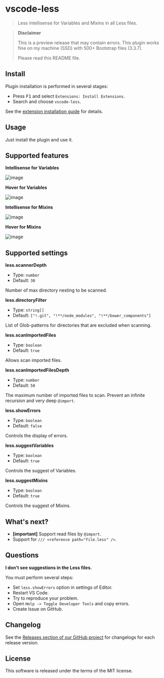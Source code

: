 # vscode-less

> Less intellisense for Variables and Mixins in all Less files.

> **Disclaimer**
>
> This is a preview release that may contain errors. This plugin works fine on my machine (SSD) with 500+ Bootstrap files (3.3.7).
>
> Please read this README file.

## Install

Plugin installation is performed in several stages:

  * Press <kbd>F1</kbd> and select `Extensions: Install Extensions`.
  * Search and choose `vscode-less`.

See the [extension installation guide](https://code.visualstudio.com/docs/editor/extension-gallery) for details.

## Usage

Just install the plugin and use it.

## Supported features

**Intellisense for Variables**

![image](https://cloud.githubusercontent.com/assets/7034281/19390685/d4237550-9231-11e6-88d3-852d47bc1ae5.png)

**Hover for Variables**

![image](https://cloud.githubusercontent.com/assets/7034281/19390703/ec3310d8-9231-11e6-93fa-025c68a2dee7.png)

**Intellisense for Mixins**

![image](https://cloud.githubusercontent.com/assets/7034281/19390713/fa03fe2a-9231-11e6-8286-ae99669963d1.png)

**Hover for Mixins**

![image](https://cloud.githubusercontent.com/assets/7034281/19390728/065f0138-9232-11e6-967f-497ceb57ecf9.png)

## Supported settings

**less.scannerDepth**

  * Type: `number`
  * Default: `30`

Number of max directory nesting to be scanned.

**less.directoryFilter**

  * Type: `string[]`
  * Default: `["!.git", "!**/node_modules", "!**/bower_components"]`

List of Glob-patterns for directories that are excluded when scanning.

**less.scanImportedFiles**

  * Type: `boolean`
  * Default: `true`

Allows scan imported files.

**less.scanImportedFilesDepth**

  * Type: `number`
  * Default: `50`

The maximum number of imported files to scan. Prevent an infinite recursion and very deep `@import`.

**less.showErrors**

  * Type: `boolean`
  * Default: `false`

Controls the display of errors.

**less.suggestVariables**

  * Type: `boolean`
  * Default: `true`

Controls the suggest of Variables.

**less.suggestMixins**

  * Type: `boolean`
  * Default: `true`

Controls the suggest of Mixins.

## What's next?

  * **[important]** Support read files by `@import`.
  * Support for `/// <reference path="file.less" />`.

## Questions

**I don't see suggestions in the Less files.**

You must perform several steps:

  * Set `less.showErrors` option in settings of Editor.
  * Restart VS Code.
  * Try to reproduce your problem.
  * Open `Help -> Toggle Developer Tools` and copy errors.
  * Create Issue on GitHub.

## Changelog

See the [Releases section of our GitHub project](https://github.com/mrmlnc/vscode-less/releases) for changelogs for each release version.

## License

This software is released under the terms of the MIT license.
